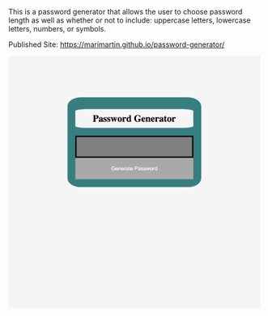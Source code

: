 This is a password generator that allows the user to choose password length as well as whether or not to include: uppercase letters, lowercase letters, numbers, or symbols.

Published Site: 
https://marimartin.github.io/password-generator/

<img src="/Screenshots/password-generator-screenshot.jpg" height="500">